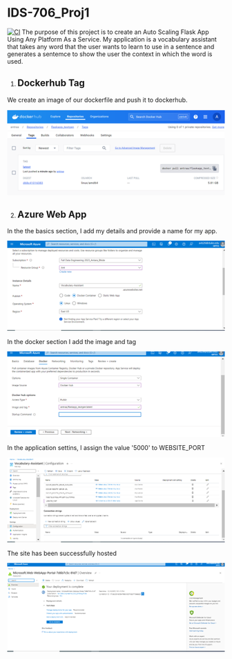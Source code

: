 # IDS-706_Proj1
[![CI](https://github.com/Antara999333/IDS-706_Proj1/actions/workflows/cicd.yml/badge.svg)](https://github.com/Antara999333/IDS-706_Proj1/actions/workflows/cicd.yml)
The purpose of this project is to create an Auto Scaling Flask App Using Any Platform As a Service. 
My application is a vocabulary assistant that takes any word that the user wants to learn to use in a sentence and generates a sentemce to show the user the context in which the word is used. 

1) ## Dockerhub Tag

We create an image of our dockerfile and push it to dockerhub.

![Alt Text](tag_pic.png)


2) ## Azure Web App


In the the basics section, I add my details and provide a name for my app.


![Alt Text](AZURE2.jpg.png)

In the docker section I add the image and tag


![Alt Text](AZURE1.JPG.png)



In the application settins, I assign the value '5000' to WEBSITE_PORT


![Alt Text](AZURE4.jpg.png)


The site has been successfully hosted


![Alt Text](AZURE3.jpg.png)



